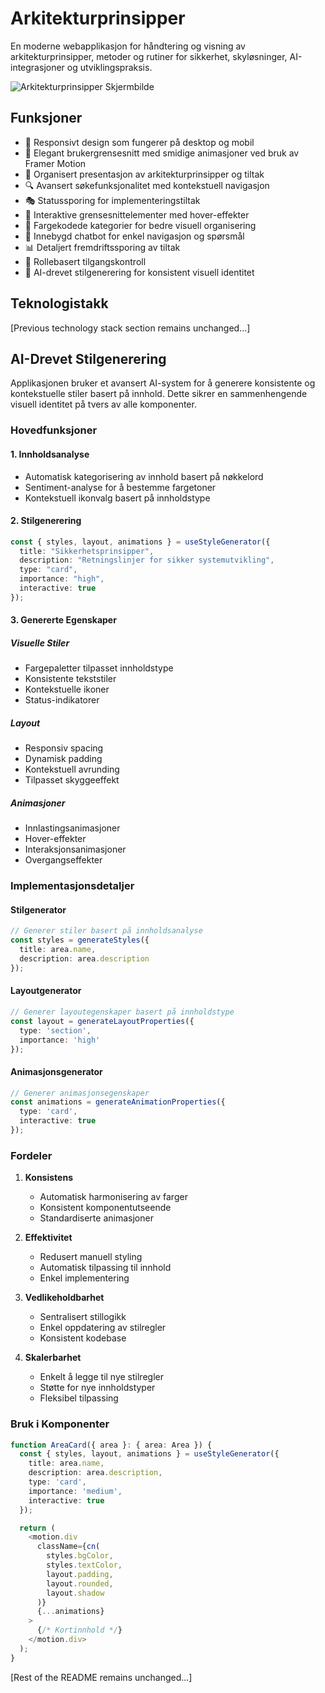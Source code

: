 # Arkitekturprinsipper

En moderne webapplikasjon for håndtering og visning av arkitekturprinsipper, metoder og rutiner for sikkerhet, skyløsninger, AI-integrasjoner og utviklingspraksis.

![Arkitekturprinsipper Skjermbilde](https://images.unsplash.com/photo-1454165804606-c3d57bc86b40?auto=format&fit=crop&q=80&w=2000&h=600)

## Funksjoner

- 📱 Responsivt design som fungerer på desktop og mobil
- 🎨 Elegant brukergrensesnitt med smidige animasjoner ved bruk av Framer Motion
- 🎯 Organisert presentasjon av arkitekturprinsipper og tiltak
- 🔍 Avansert søkefunksjonalitet med kontekstuell navigasjon
- 🎭 Statussporing for implementeringstiltak
- 💫 Interaktive grensesnittelementer med hover-effekter
- 🎨 Fargekodede kategorier for bedre visuell organisering
- 🤖 Innebygd chatbot for enkel navigasjon og spørsmål
- 📊 Detaljert fremdriftssporing av tiltak
- 🔐 Rollebasert tilgangskontroll
- 🎯 AI-drevet stilgenerering for konsistent visuell identitet

## Teknologistakk

[Previous technology stack section remains unchanged...]

## AI-Drevet Stilgenerering

Applikasjonen bruker et avansert AI-system for å generere konsistente og kontekstuelle stiler basert på innhold. Dette sikrer en sammenhengende visuell identitet på tvers av alle komponenter.

### Hovedfunksjoner

#### 1. Innholdsanalyse
- Automatisk kategorisering av innhold basert på nøkkelord
- Sentiment-analyse for å bestemme fargetoner
- Kontekstuell ikonvalg basert på innholdstype

#### 2. Stilgenerering
```typescript
const { styles, layout, animations } = useStyleGenerator({
  title: "Sikkerhetsprinsipper",
  description: "Retningslinjer for sikker systemutvikling",
  type: "card",
  importance: "high",
  interactive: true
});
```

#### 3. Genererte Egenskaper

##### Visuelle Stiler
- Fargepaletter tilpasset innholdstype
- Konsistente tekststiler
- Kontekstuelle ikoner
- Status-indikatorer

##### Layout
- Responsiv spacing
- Dynamisk padding
- Kontekstuell avrunding
- Tilpasset skyggeeffekt

##### Animasjoner
- Innlastingsanimasjoner
- Hover-effekter
- Interaksjonsanimasjoner
- Overgangseffekter

### Implementasjonsdetaljer

#### Stilgenerator
```typescript
// Generer stiler basert på innholdsanalyse
const styles = generateStyles({
  title: area.name,
  description: area.description
});
```

#### Layoutgenerator
```typescript
// Generer layoutegenskaper basert på innholdstype
const layout = generateLayoutProperties({
  type: 'section',
  importance: 'high'
});
```

#### Animasjonsgenerator
```typescript
// Generer animasjonsegenskaper
const animations = generateAnimationProperties({
  type: 'card',
  interactive: true
});
```

### Fordeler

1. **Konsistens**
   - Automatisk harmonisering av farger
   - Konsistent komponentutseende
   - Standardiserte animasjoner

2. **Effektivitet**
   - Redusert manuell styling
   - Automatisk tilpassing til innhold
   - Enkel implementering

3. **Vedlikeholdbarhet**
   - Sentralisert stillogikk
   - Enkel oppdatering av stilregler
   - Konsistent kodebase

4. **Skalerbarhet**
   - Enkelt å legge til nye stilregler
   - Støtte for nye innholdstyper
   - Fleksibel tilpassing

### Bruk i Komponenter

```typescript
function AreaCard({ area }: { area: Area }) {
  const { styles, layout, animations } = useStyleGenerator({
    title: area.name,
    description: area.description,
    type: 'card',
    importance: 'medium',
    interactive: true
  });

  return (
    <motion.div
      className={cn(
        styles.bgColor,
        styles.textColor,
        layout.padding,
        layout.rounded,
        layout.shadow
      )}
      {...animations}
    >
      {/* Kortinnhold */}
    </motion.div>
  );
}
```

[Rest of the README remains unchanged...]